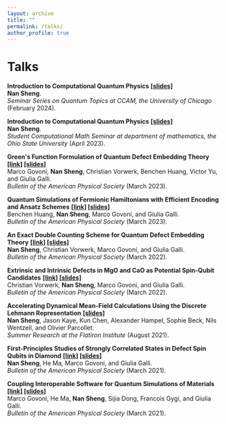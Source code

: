 ```yaml
---
layout: archive
title: ""
permalink: /talks/
author_profile: true
---
```


<!-- {% if author.googlescholar %}
  You can also find my articles on <u><a href="{{author.googlescholar}}">my Google Scholar profile</a>.</u>
{% endif %}

{% include base_path %}

{% for post in site.publications reversed %}
  {% include archive-single.html %}
{% endfor %} -->

# Talks
**Introduction to Computational Quantum Physics** **[[slides]](/files/talks/Talk_UChicago_02_21_24.pdf)**<br> 
**Nan Sheng**.<br>
*Seminar Series on Quantum Topics at CCAM, the University of Chicago* (February 2024).

**Introduction to Computational Quantum Physics** **[[slides]](/files/talks/Talk_OSU_04_19_23.pdf)**<br> 
**Nan Sheng**.<br>
*Student Computational Math Seminar at department of mathematics, the Ohio State University* (April 2023).

**Green's Function Formulation of Quantum Defect Embedding Theory** **[[link]](https://meetings.aps.org/Meeting/MAR23/Session/A60.4) [[slides]](/files/talks/Marco_Govoni_2023.pdf)**<br> 
Marco Govoni, **Nan Sheng**, Christian Vorwerk, Benchen Huang, Victor Yu, and Giulia Galli.<br>
*Bulletin of the American Physical Society* (March 2023).

**Quantum Simulations of Fermionic Hamiltonians with Efficient Encoding and Ansatz Schemes** **[[link]](https://meetings.aps.org/Meeting/MAR23/Session/B70.6) [[slides]](/files/talks/Benchen_Huang_2023.pdf)**<br> 
Benchen Huang, **Nan Sheng**, Marco Govoni, and Giulia Galli.<br>
*Bulletin of the American Physical Society* (March 2023).

**An Exact Double Counting Scheme for Quantum Defect Embedding Theory** **[[link]](https://meetings.aps.org/Meeting/MAR22/Session/K46.4) [[slides]](/files/talks/Nan_Sheng_2022.pdf)**<br> 
**Nan Sheng**, Christian Vorwerk, Marco Govoni, and Giulia Galli.<br>
*Bulletin of the American Physical Society* (March 2022).

**Extrinsic and Intrinsic Defects in MgO and CaO as Potential Spin-Qubit Candidates** **[[link]](https://meetings.aps.org/Meeting/MAR22/Session/T72.2) [[slides]](/files/talks/Christian_Vorwerk_2022.pdf)**<br>
Christian Vorwerk, **Nan Sheng**, Marco Govoni, and Giulia Galli.<br>
*Bulletin of the American Physical Society* (March 2022).

**Accelerating Dynamical Mean-Field Calculations Using the Discrete Lehmann Representation** **[[slides]](/files/talks/DLR%40CCQ.pdf)**<br>
**Nan Sheng**, Jason Kaye, Kun Chen, Alexander Hampel, Sophie Beck, Nils Wentzell, and Olivier Parcollet.<br>
*Summer Research at the Flatiron Institute* (August 2021).

**First-Principles Studies of Strongly Correlated States in Defect Spin Qubits in Diamond** **[[link]](https://meetings.aps.org/Meeting/MAR21/Session/V51.12) [[slides]](/files/talks/Nan_Sheng_2021.pdf)**<br>
**Nan Sheng**, He Ma, Marco Govoni, and Giulia Galli.<br>
*Bulletin of the American Physical Society* (March 2021).

**Coupling Interoperable Software for Quantum Simulations of Materials** **[[link]](https://meetings.aps.org/Meeting/MAR21/Session/S19.11) [[slides]](/files/talks/Marco_Govoni_2021.pdf)**<br>
Marco Govoni, He Ma, **Nan Sheng**, Sijia Dong, Francois Gygi, and Giulia Galli.<br>
*Bulletin of the American Physical Society* (March 2021).

